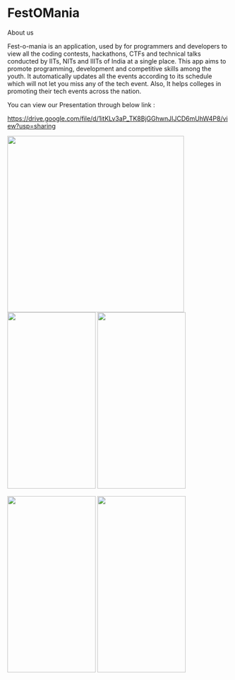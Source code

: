 # FestOMania

About us

Fest-o-mania is an application, used by for programmers and developers to view all the coding contests, hackathons, CTFs and technical talks conducted by IITs, NITs and IIITs of India at a single place. 
This app aims to promote programming, development and competitive skills among the youth. 
It automatically updates all the events according to its schedule which will not let you miss any of the tech event. 
Also, It helps colleges in promoting their tech events across the nation.

You can view our Presentation through below link :

https://drive.google.com/file/d/1itKLv3aP_TK8BjGGhwnJIJCD6mUhW4P8/view?usp=sharing


<img src="https://user-images.githubusercontent.com/73354337/122408985-68820300-cfa0-11eb-8e42-a421ff991404.png" width="400" height="400" />           <img src="https://user-images.githubusercontent.com/73354337/122409221-97987480-cfa0-11eb-92c3-7cd77dd24b78.png" width="200" height="400" />       <img src="https://user-images.githubusercontent.com/73354337/122409413-bd257e00-cfa0-11eb-9d3e-a534abd40d72.png" width="200" height="400" />

<img src="https://user-images.githubusercontent.com/73354337/122409432-c31b5f00-cfa0-11eb-9b85-dc0ff1e186c1.png" width="200" height="400" />
<img src="https://user-images.githubusercontent.com/73354337/122409459-ca426d00-cfa0-11eb-9355-c91927536319.png" width="200" height="400" />
